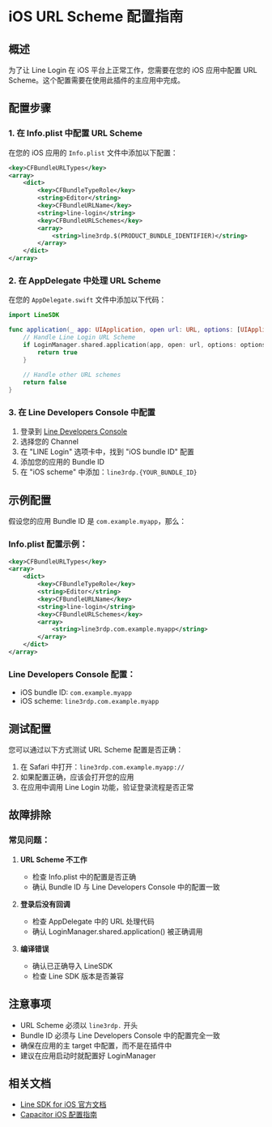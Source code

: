 # iOS URL Scheme 配置指南

## 概述

为了让 Line Login 在 iOS 平台上正常工作，您需要在您的 iOS 应用中配置 URL Scheme。这个配置需要在使用此插件的主应用中完成。

## 配置步骤

### 1. 在 Info.plist 中配置 URL Scheme

在您的 iOS 应用的 `Info.plist` 文件中添加以下配置：

```xml
<key>CFBundleURLTypes</key>
<array>
    <dict>
        <key>CFBundleTypeRole</key>
        <string>Editor</string>
        <key>CFBundleURLName</key>
        <string>line-login</string>
        <key>CFBundleURLSchemes</key>
        <array>
            <string>line3rdp.$(PRODUCT_BUNDLE_IDENTIFIER)</string>
        </array>
    </dict>
</array>
```

### 2. 在 AppDelegate 中处理 URL Scheme

在您的 `AppDelegate.swift` 文件中添加以下代码：

```swift
import LineSDK

func application(_ app: UIApplication, open url: URL, options: [UIApplication.OpenURLOptionsKey: Any] = [:]) -> Bool {
    // Handle Line Login URL Scheme
    if LoginManager.shared.application(app, open: url, options: options) {
        return true
    }
    
    // Handle other URL schemes
    return false
}
```

### 3. 在 Line Developers Console 中配置

1. 登录到 [Line Developers Console](https://developers.line.biz/)
2. 选择您的 Channel
3. 在 "LINE Login" 选项卡中，找到 "iOS bundle ID" 配置
4. 添加您的应用的 Bundle ID
5. 在 "iOS scheme" 中添加：`line3rdp.{YOUR_BUNDLE_ID}`

## 示例配置

假设您的应用 Bundle ID 是 `com.example.myapp`，那么：

### Info.plist 配置示例：
```xml
<key>CFBundleURLTypes</key>
<array>
    <dict>
        <key>CFBundleTypeRole</key>
        <string>Editor</string>
        <key>CFBundleURLName</key>
        <string>line-login</string>
        <key>CFBundleURLSchemes</key>
        <array>
            <string>line3rdp.com.example.myapp</string>
        </array>
    </dict>
</array>
```

### Line Developers Console 配置：
- iOS bundle ID: `com.example.myapp`
- iOS scheme: `line3rdp.com.example.myapp`

## 测试配置

您可以通过以下方式测试 URL Scheme 配置是否正确：

1. 在 Safari 中打开：`line3rdp.com.example.myapp://`
2. 如果配置正确，应该会打开您的应用
3. 在应用中调用 Line Login 功能，验证登录流程是否正常

## 故障排除

### 常见问题：

1. **URL Scheme 不工作**
   - 检查 Info.plist 中的配置是否正确
   - 确认 Bundle ID 与 Line Developers Console 中的配置一致

2. **登录后没有回调**
   - 检查 AppDelegate 中的 URL 处理代码
   - 确认 LoginManager.shared.application() 被正确调用

3. **编译错误**
   - 确认已正确导入 LineSDK
   - 检查 Line SDK 版本是否兼容

## 注意事项

- URL Scheme 必须以 `line3rdp.` 开头
- Bundle ID 必须与 Line Developers Console 中的配置完全一致
- 确保在应用的主 target 中配置，而不是在插件中
- 建议在应用启动时就配置好 LoginManager

## 相关文档

- [Line SDK for iOS 官方文档](https://developers.line.biz/en/docs/line-login-sdks/ios-sdk/swift/)
- [Capacitor iOS 配置指南](https://capacitorjs.com/docs/ios/configuration) 
